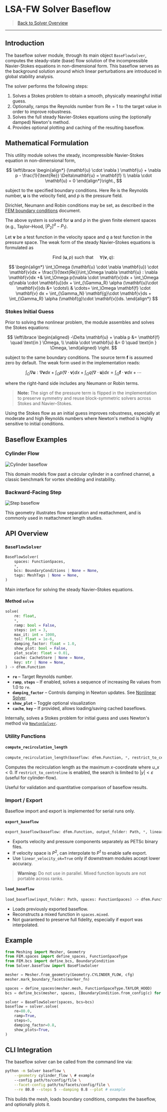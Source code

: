 # LSA-FW Solver Baseflow

> [Back to Solver Overview](solver.md)

---

## Introduction

The baseflow solver module, through its main object `BaseFlowSolver`, computes the steady-state (base) flow solution of the incompressible Navier-Stokes equations in non-dimensional form.
This baseflow serves as the background solution around which linear perturbations are introduced in global stability analysis.

The solver performs the following steps:

1. Solves a Stokes problem to obtain a smooth, physically meaningful initial guess.
2. Optionally, ramps the Reynolds number from $\text{Re} = 1$ to the target value in order to improve robustness.
3. Solves the full steady Navier-Stokes equations using the (optionally damped) Newton's method.
4. Provides optional plotting and caching of the resulting baseflow.

## Mathematical Formulation

This utility module solves the steady, incompressible Navier-Stokes equation in non-dimensional form,

$$
\left\lbrace
\begin{align*}
(\mathbf{u} \cdot \nabla ) \mathbf{u} + \nabla p - \frac{1}{\text{Re}} \Delta\mathbf{u} = \mathbf{f} \\
\nabla \cdot \mathbf{u} = 0
\end{align*}\right.,
$$

subject to the specified boundary conditions. 
Here $\text{Re}$ is the Reynolds number, $\mathbf{u}$ is the velocity field, and $p$ is the pressure field.

Dirichlet, Neumann and Robin conditions may be set, as described in the [FEM boundary conditions](fem-bcs.md) document.

The above system is solved for $\mathbf{u}$ and $p$ in the given finite element spaces (e.g., Taylor–Hood, $[P_2]^d - P_1$).

Let $\mathbf{v}$ be a test function in the velocity space and $q$ a test function in the pressure space.
The weak form of the steady Navier–Stokes equations is formulated as 

$$
\text{Find } (\mathbf{u}, p) \text{ such that } \quad \forall (\mathbf{v}, q):
$$

$$
\begin{align*}
\int_\Omega (\mathbf{u} \cdot \nabla \mathbf{u}) \cdot \mathbf{v}dx + \frac{1}{\text{Re}}\int_\Omega \nabla \mathbf{u} : \nabla \mathbf{v}dx +& \int_\Omega p(\nabla \cdot \mathbf{v})dx + \int_\Omega q(\nabla \cdot \mathbf{u})dx + \int_{\Gamma_R} \alpha (\mathbf{u}\cdot \mathbf{v})ds &= \cdots\\
& \cdots= \int_\Omega \mathbf{f} \cdot \mathbf{v} dx + \int_{\Gamma_N} \mathbf{g}\cdot \mathbf{v}ds + \int_{\Gamma_R} \alpha (\mathbf{g}\cdot \mathbf{v})ds.
\end{align*}
$$

### Stokes Initial Guess

Prior to solving the nonlinear problem, the module assembles and solves the Stokes equations:

$$
\left\lbrace
\begin{aligned}
-\Delta \mathbf{u} + \nabla p &= \mathbf{f} \quad \text{in } \Omega, \\
\nabla \cdot \mathbf{u} &= 0 \quad \text{in } \Omega,
\end{aligned}
\right.
$$

subject to the same boundary conditions.
The source term $\mathbf{f}$ is assumed zero by default.
The weak form used in the implementation reads:

$$
\int_\Omega \nabla \mathbf{u} : \nabla \mathbf{v} dx  + \int_\Omega p(\nabla \cdot \mathbf{v})dx  + \int_\Omega q(\nabla \cdot \mathbf{u})dx = \int_\Omega \mathbf{f} \cdot \mathbf{v} dx + \cdots
$$

where the right-hand side includes any Neumann or Robin terms.

> **Note:** The sign of the pressure term is flipped in the implementation to preserve symmetry and reuse block-symmetric solvers across Stokes and Navier–Stokes.

Using the Stokes flow as an initial guess improves robustness, especially at moderate and high Reynolds numbers where Newton's method is highly sensitive to initial conditions.

## Baseflow Examples

### Cylinder Flow

![Cylinder baseflow](assets/solver_baseflow-example_cylinder.png)

This domain models flow past a circular cylinder in a confined channel, a classic benchmark for vortex shedding and instability.

### Backward-Facing Step

![Step baseflow](assets/solver_baseflow-example_step.png)

This geometry illustrates flow separation and reattachment, and is commonly used in reattachment length studies.

## API Overview

### `BaseFlowSolver`

```python
BaseFlowSolver(
    spaces: FunctionSpaces,
    *,
    bcs: BoundaryConditions | None = None,
    tags: MeshTags | None = None,
)
```

Main interface for solving the steady Navier–Stokes equations.

#### Method `solve`

```python
solve(
    re: float,
    *,
    ramp: bool = False,
    steps: int = 3,
    max_it: int = 1000,
    tol: float = 1e-6,
    damping_factor: float = 1.0,
    show_plot: bool = False,
    plot_scale: float = 0.01,
    cache: CacheStore | None = None,
    key: str | None = None,
) -> dfem.Function
```

* **`re`** – Target Reynolds number.
* **`ramp`**, **`steps`** – If enabled, solves a sequence of increasing $\text{Re}$ values from 1.0 to `re`.
* **`damping_factor`** – Controls damping in Newton updates.
See [Nonlinear Solver](solver-nonlinear.md).
* **`show_plot`** – Toggle optional visualization
* **`cache`**, **`key`** – If provided, allows loading/saving cached baseflows.

Internally, solves a Stokes problem for initial guess and uses Newton's method via [`NewtonSolver`](solver-nonlinear.md).

### Utility Functions

#### `compute_recirculation_length`

```python
compute_recirculation_length(baseflow: dfem.Function, *, restrict_to_centreline: bool = False, centreline_tol: float = 1e-6) -> float
```

Computes the recirculation length as the maximum $x$-coordinate where $u\_x < 0$.
If `restrict_to_centreline` is enabled, the search is limited to $|y| < \varepsilon$ (useful for cylinder-flow).

Useful for validation and quantitative comparison of baseflow results.

### Import / Export

Baseflow import and export is implemented for serial runs only.

#### `export_baseflow`

```python
export_baseflow(baseflow: dfem.Function, output_folder: Path, *, linear_velocity_ok: bool = False)
```

* Exports velocity and pressure components separately as PETSc binary files.
* If velocity space is $P^2$, can interpolate to $P^1$ to enable safe export.
* Use `linear_velocity_ok=True` only if downstream modules accept lower accuracy.

> **Warning:** Do not use in parallel.
> Mixed function layouts are not portable across ranks.

#### `load_baseflow`

```python
load_baseflow(input_folder: Path, spaces: FunctionSpaces) -> dfem.Function
```

* Loads previously exported baseflow.
* Reconstructs a mixed function in `spaces.mixed`.
* Not guaranteed to preserve full fidelity, especially if export was interpolated.

## Example

```python
from Meshing import Mesher, Geometry
from FEM.spaces import define_spaces, FunctionSpaceType
from FEM.bcs import define_bcs, BoundaryCondition
from Solver.baseflow import BaseFlowSolver

mesher = Mesher.from_geometry(Geometry.CYLINDER_FLOW, cfg)
mesher.mark_boundary_facets(marker_fn)

spaces = define_spaces(mesher.mesh, FunctionSpaceType.TAYLOR_HOOD)
bcs = define_bcs(mesher, spaces, [BoundaryCondition.from_config(c) for c in cfg_bcs])

solver = BaseFlowSolver(spaces, bcs=bcs)
baseflow = solver.solve(
    re=80.0,
    ramp=True,
    steps=5,
    damping_factor=0.8,
    show_plots=True,
)
```

## CLI Integration

The baseflow solver can be called from the command line via:

```bash
python -m Solver baseflow \
    --geometry cylinder_flow \ # example
    --config path/to/config/file \
    --facet-config path/to/facets/config/file \
    --re 80.0 --steps 5 --damping 0.8 --plot # example
```

This builds the mesh, loads boundary conditions, computes the baseflow, and optionally plots it.
